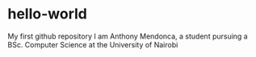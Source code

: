 # hello-world
My first github repository
I am Anthony Mendonca, a student pursuing a BSc. Computer Science at the University of Nairobi
